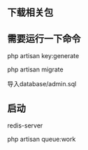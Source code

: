 ## 下载相关包


## 需要运行一下命令
php artisan key:generate

php artisan migrate

导入database/admin.sql

## 启动
redis-server

php artisan queue:work
